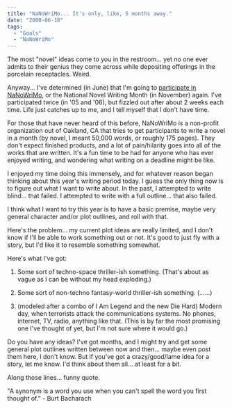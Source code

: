 ```yaml
---
title: "NaNoWriMo... It's only, like, 5 months away."
date: "2008-06-18"
tags:
  - "Goals"
  - "NaNoWriMo"
---
```


The most "novel" ideas come to you in the restroom... yet no one ever admits to their genius they come across while depositing offerings in the porcelain receptacles. Weird.  
  
Anyway... I've determined (in June) that I'm going to [participate in NaNoWriMo](http://www.nanowrimo.org), or the National Novel Writing Month (in November) again. I've participated twice (in '05 and '06), but fizzled out after about 2 weeks each time. Life just catches up to me, and I tell myself that I don't have time.  
  
For those that have never heard of this before, NaNoWriMo is a non-profit organization out of Oakland, CA that tries to get participants to write a novel in a month (by novel, I meant 50,000 words, or roughly 175 pages). They don't expect finished products, and a lot of pain/hilarity goes into all of the works that are written. It's a fun time to be had for anyone who has ever enjoyed writing, and wondering what writing on a deadline might be like.  
  
I enjoyed my time doing this immensely, and for whatever reason began thinking about this year's writing period today. I guess the only thing now is to figure out what I want to write about. In the past, I attempted to write blind... that failed. I attempted to write with a full outline... that also failed.  
  
I think what I want to try this year is to have a basic premise, maybe very general character and/or plot outlines, and roll with that.  
  
Here's the problem... my current plot ideas are really limited, and I don't know if I'll be able to work something out or not. It's good to just fly with a story, but I'd like it to resemble something somewhat.  
  
Here's what I've got:  

1) Some sort of techno-space thriller-ish something. (That's about as vague as I can be without my head exploding.)  
  
2) Some sort of non-techno fantasy-world thriller-ish something. (......)  
  
3) (modeled after a combo of I Am Legend and the new Die Hard) Modern day, when terrorists attack the communications systems. No phones, internet, TV, radio, anything like that. (This is by far the most promising one I've thought of yet, but I'm not sure where it would go.)  
  
Do you have any ideas? I've got months, and I might try and get some general plot outlines written between now and then... maybe even post them here, I don't know. But if you've got a crazy/good/lame idea for a story, let me know. I'd think about them all... at least for a bit.  
  
Along those lines... funny quote.  
  
"A synonym is a word you use when you can't spell the word you first thought of." - Burt Bacharach  
  